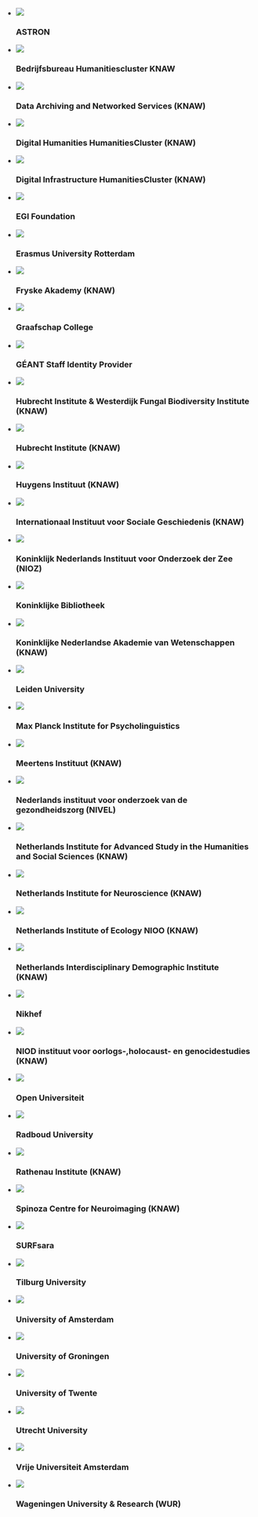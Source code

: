 *   ![](https://static.surfconext.nl/logos/idp/astron.gif)

    ### ASTRON

*   ![](https://static.surfconext.nl/media/idp/huc.png)

    ### Bedrijfsbureau Humanitiescluster KNAW

*   ![](https://static.surfconext.nl/logos/idp/knaw-dans.png)

    ### Data Archiving and Networked Services (KNAW)

*   ![](https://static.surfconext.nl/media/idp/humanities.png)

    ### Digital Humanities HumanitiesCluster (KNAW)

*   ![](https://static.surfconext.nl/media/idp/knaw_di.png)

    ### Digital Infrastructure HumanitiesCluster (KNAW)

*   ![](https://static.surfconext.nl/logos/idp/egi.png)

    ### EGI Foundation

*   ![](https://static.surfconext.nl/logos/idp/eur.png)

    ### Erasmus University Rotterdam

*   ![](https://static.surfconext.nl/logos/idp/FA-logo.png)

    ### Fryske Akademy (KNAW)

*   ![](https://static.surfconext.nl/logos/idp/graafschapcollege.png)

    ### Graafschap College

*   ![](https://static.surfconext.nl/logos/idp/geant.png)

    ### GÉANT Staff Identity Provider

*   ![](https://static.surfconext.nl/media/idp/hubrecht_westerdijk.png)

    ### Hubrecht Institute & Westerdijk Fungal Biodiversity Institute (KNAW)

*   ![](https://static.surfconext.nl/logos/idp/knaw-hubrecht.png)

    ### Hubrecht Institute (KNAW)

*   ![](https://static.surfconext.nl/logos/idp/knaw-huygens-new.png)

    ### Huygens Instituut (KNAW)

*   ![](https://static.surfconext.nl/logos/idp/knaw-iisg.png)

    ### Internationaal Instituut voor Sociale Geschiedenis (KNAW)

*   ![](https://static.surfconext.nl/logos/idp/nioz.png)

    ### Koninklijk Nederlands Instituut voor Onderzoek der Zee (NIOZ)

*   ![](https://static.surfconext.nl/logos/idp/kb.png)

    ### Koninklijke Bibliotheek

*   ![](https://static.surfconext.nl/logos/idp/knaw.png)

    ### Koninklijke Nederlandse Akademie van Wetenschappen (KNAW)

*   ![](https://static.surfconext.nl/logos/idp/leiden.png)

    ### Leiden University

*   ![](https://static.surfconext.nl/logos/idp/mpi.png)

    ### Max Planck Institute for Psycholinguistics

*   ![](https://static.surfconext.nl/logos/idp/knaw-meertens.png)

    ### Meertens Instituut (KNAW)

*   ![](https://static.surfconext.nl/logos/idp/nivel.png)

    ### Nederlands instituut voor onderzoek van de gezondheidszorg (NIVEL)

*   ![](https://static.surfconext.nl/media/idp/nias.png)

    ### Netherlands Institute for Advanced Study in the Humanities and Social Sciences (KNAW)

*   ![](https://static.surfconext.nl/logos/idp/logo-herseninstituut.png)

    ### Netherlands Institute for Neuroscience (KNAW)

*   ![](https://static.surfconext.nl/logos/idp/nioo-knaw.png)

    ### Netherlands Institute of Ecology NIOO (KNAW)

*   ![](https://static.surfconext.nl/logos/idp/knaw_nidi.png)

    ### Netherlands Interdisciplinary Demographic Institute (KNAW)

*   ![](https://static.surfconext.nl/logos/idp/nikhef.png)

    ### Nikhef

*   ![](https://static.surfconext.nl/logos/idp/knaw-niod.png)

    ### NIOD instituut voor oorlogs-,holocaust- en genocidestudies (KNAW)

*   ![](https://static.surfconext.nl/logos/idp/ou.png)

    ### Open Universiteit

*   ![](https://static.surfconext.nl/logos/idp/radboudlogo120.png)

    ### Radboud University

*   ![](https://static.surfconext.nl/logos/idp/Rathenau.png)

    ### Rathenau Institute (KNAW)

*   ![](https://static.surfconext.nl/media/idp/spinoza_logo.png)

    ### Spinoza Centre for Neuroimaging (KNAW)

*   ![](https://static.surfconext.nl/logos/idp/SURFsara.png)

    ### SURFsara

*   ![](https://static.surfconext.nl/logos/idp/uvtboom.png)

    ### Tilburg University

*   ![](https://static.surfconext.nl/logos/idp/uva.png)

    ### University of Amsterdam

*   ![](https://static.surfconext.nl/logos/idp/rug.png)

    ### University of Groningen

*   ![](https://static.surfconext.nl/logos/idp/utwente.png)

    ### University of Twente

*   ![](https://static.surfconext.nl/logos/idp/uu.png)

    ### Utrecht University

*   ![](https://static.surfconext.nl/logos/idp/vu.png)

    ### Vrije Universiteit Amsterdam

*   ![](https://static.surfconext.nl/logos/idp/wur.png)

    ### Wageningen University & Research (WUR)